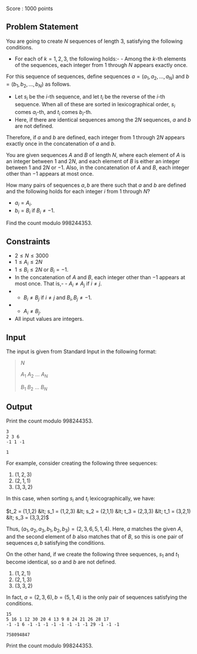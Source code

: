 Score : $1000$ points

## Problem Statement

You are going to create $N$ sequences of length $3$, satisfying the following conditions.

- For each of $k = 1,2,3$, the following holds:-   - Among the $k$-th elements of the sequences, each integer from $1$ through $N$ appears exactly once.

For this sequence of sequences, define sequences $a=(a_1,a_2,\ldots,a_N)$ and $b=(b_1,b_2,\ldots,b_N)$ as follows.

- Let $s_i$ be the $i$-th sequence, and let $t_i$ be the reverse of the $i$-th sequence. When all of these are sorted in lexicographical order, $s_i$ comes $a_i$-th, and $t_i$ comes $b_i$-th.
- Here, if there are identical sequences among the $2N$ sequences, $a$ and $b$ are not defined.

Therefore, if $a$ and $b$ are defined, each integer from $1$ through $2N$ appears exactly once in the concatenation of $a$ and $b$.

You are given sequences $A$ and $B$ of length $N$, where each element of $A$ is an integer between $1$ and $2N$, and each element of $B$ is either an integer between $1$ and $2N$ or $-1$.
Also, in the concatenation of $A$ and $B$, each integer other than $-1$ appears at most once.

How many pairs of sequences $a,b$ are there such that $a$ and $b$ are defined and the following holds for each integer $i$ from $1$ through $N$?

- $a_i = A_i$.
- $b_i = B_i$ if $B_i \neq -1$.

Find the count modulo $998244353$.

## Constraints

- $2 \leq N \leq 3000$
- $1 \leq A_i \leq 2N$
- $1 \leq B_i \leq 2N$ or $B_i = -1$.
- In the concatenation of $A$ and $B$, each integer other than $-1$ appears at most once. That is,-   - $A_i \neq A_j$ if $i \neq j$.
-   - $B_i \neq B_j$ if $i \neq j$ and $B_i,B_j \neq -1$.
-   - $A_i \neq B_j$.
- All input values are integers.

## Input

The input is given from Standard Input in the following format:

> $N$
> 
> $A_1$ $A_2$ $\ldots$ $A_N$
> 
> $B_1$ $B_2$ $\ldots$ $B_N$

## Output

Print the count modulo $998244353$.

```input1
3
2 3 6
-1 1 -1
```

```output1
1
```

For example, consider creating the following three sequences:

1. $(1,2,3)$
2. $(2,1,1)$
3. $(3,3,2)$

In this case, when sorting $s_i$ and $t_i$ lexicographically, we have:

$t_2 = (1,1,2) &lt; s_1 = (1,2,3) &lt; s_2 = (2,1,1) &lt; t_3 = (2,3,3) &lt; t_1 = (3,2,1) &lt; s_3 = (3,3,2)$

Thus, $(a_1,a_2,a_3,b_1,b_2,b_3) = (2,3,6,5,1,4)$. Here, $a$ matches the given $A$, and the second element of $b$ also matches that of $B$, so this is one pair of sequences $a,b$ satisfying the conditions.

On the other hand, if we create the following three sequences, $s_1$ and $t_1$ become identical, so $a$ and $b$ are not defined.

1. $(1,2,1)$
2. $(2,1,3)$
3. $(3,3,2)$

In fact, $a=(2,3,6), b=(5,1,4)$ is the only pair of sequences satisfying the conditions.

```input2
15
5 16 1 12 30 20 4 13 9 8 24 21 26 28 17
-1 -1 6 -1 -1 -1 -1 -1 -1 -1 -1 29 -1 -1 -1
```

```output2
758094847
```

Print the count modulo $998244353$.